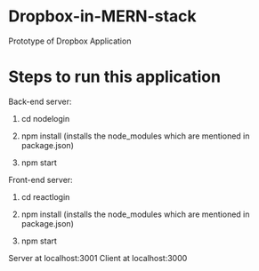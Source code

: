 # Dropbox-in-MERN-stack
Prototype of Dropbox Application


Steps to run this application
==========================

Back-end server:
	
1. cd nodelogin
	
2. npm install (installs the node_modules which are mentioned in package.json)

3. npm start	

Front-end server:
	
1. cd reactlogin
	
2. npm install (installs the node_modules which are mentioned in package.json)
	
3. npm start

Server at localhost:3001
Client at localhost:3000
